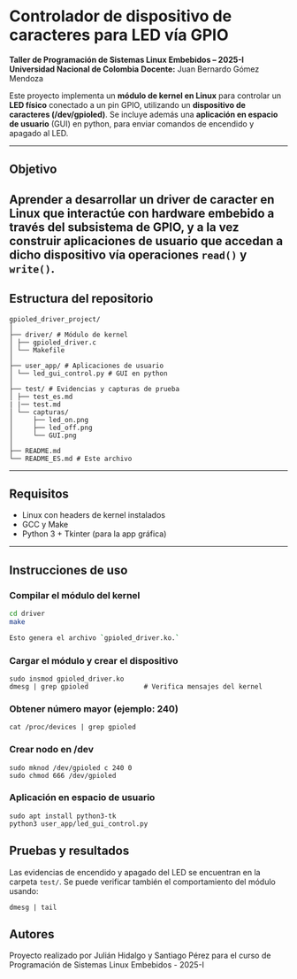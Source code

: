 # Controlador de dispositivo de caracteres para LED vía GPIO

**Taller de Programación de Sistemas Linux Embebidos – 2025-I**  
**Universidad Nacional de Colombia**
**Docente:** Juan Bernardo Gómez Mendoza 

Este proyecto implementa un **módulo de kernel en Linux** para controlar un **LED físico** conectado a un pin GPIO, utilizando un **dispositivo de caracteres (/dev/gpioled)**. Se incluye además una **aplicación en espacio de usuario** (GUI) en python, para enviar comandos de encendido y apagado al LED.

---
## Objetivo
Aprender a desarrollar un **driver de caracter en Linux** que interactúe con hardware embebido a través del subsistema de GPIO, y a la vez construir aplicaciones de usuario que accedan a dicho dispositivo vía operaciones `read()` y `write()`.
---

## Estructura del repositorio

```plaintext
gpioled_driver_project/
│
├── driver/ # Módulo de kernel
│ ├── gpioled_driver.c
│ └── Makefile
│
├── user_app/ # Aplicaciones de usuario
│ └── led_gui_control.py # GUI en python
│
├── test/ # Evidencias y capturas de prueba
│ ├── test_es.md
| |── test.md
│ └── capturas/
│     ├── led_on.png
│     ├── led_off.png
│     └── GUI.png
│
├── README.md
└── README_ES.md # Este archivo
```

---
## Requisitos

- Linux con headers de kernel instalados
- GCC y Make
- Python 3 + Tkinter (para la app gráfica)
---

## Instrucciones de uso

### Compilar el módulo del kernel
```bash
cd driver
make

Esto genera el archivo `gpioled_driver.ko.`
```

### Cargar el módulo y crear el dispositivo

```
sudo insmod gpioled_driver.ko
dmesg | grep gpioled              # Verifica mensajes del kernel
```

### Obtener número mayor (ejemplo: 240)
```cat /proc/devices | grep gpioled```

### Crear nodo en /dev
```
sudo mknod /dev/gpioled c 240 0
sudo chmod 666 /dev/gpioled
```

### Aplicación en espacio de usuario
```
sudo apt install python3-tk
python3 user_app/led_gui_control.py
```

## Pruebas y resultados
Las evidencias de encendido y apagado del LED se encuentran en la carpeta `test/`. Se puede verificar también el comportamiento del módulo usando:

```dmesg | tail```

## Autores
Proyecto realizado por Julián Hidalgo y Santiago Pérez para el curso de Programación de Sistemas Linux Embebidos - 2025-I